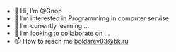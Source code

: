 - 👋 Hi, I’m @Gnop
- 👀 I’m interested in Programmimg in computer servise
- 🌱 I’m currently learning ...
- 💞️ I’m looking to collaborate on ...
- 📫 How to reach me boldarev03@bk.ru

<!---
GnopPas/GnopPas is a ✨ special ✨ repository because its `README.md` (this file) appears on your GitHub profile.
You can click the Preview link to take a look at your changes.
--->

